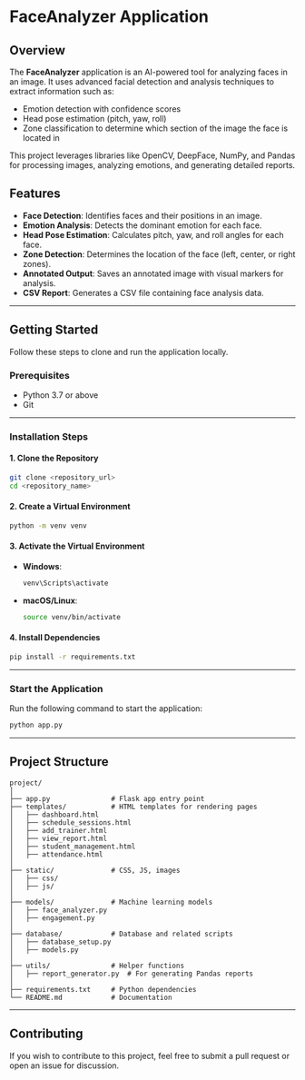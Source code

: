 # FaceAnalyzer Application

## Overview
The **FaceAnalyzer** application is an AI-powered tool for analyzing faces in an image. It uses advanced facial detection and analysis techniques to extract information such as:
- Emotion detection with confidence scores
- Head pose estimation (pitch, yaw, roll)
- Zone classification to determine which section of the image the face is located in

This project leverages libraries like OpenCV, DeepFace, NumPy, and Pandas for processing images, analyzing emotions, and generating detailed reports. 

## Features
- **Face Detection**: Identifies faces and their positions in an image.
- **Emotion Analysis**: Detects the dominant emotion for each face.
- **Head Pose Estimation**: Calculates pitch, yaw, and roll angles for each face.
- **Zone Detection**: Determines the location of the face (left, center, or right zones).
- **Annotated Output**: Saves an annotated image with visual markers for analysis.
- **CSV Report**: Generates a CSV file containing face analysis data.

---

## Getting Started
Follow these steps to clone and run the application locally.

### Prerequisites
- Python 3.7 or above
- Git

---

### Installation Steps

#### 1. Clone the Repository
```bash
git clone <repository_url>
cd <repository_name>
```

#### 2. Create a Virtual Environment
```bash
python -m venv venv
```

#### 3. Activate the Virtual Environment
- **Windows**:
  ```bash
  venv\Scripts\activate
  ```
- **macOS/Linux**:
  ```bash
  source venv/bin/activate
  ```

#### 4. Install Dependencies
```bash
pip install -r requirements.txt
```

---

### Start the Application
Run the following command to start the application:
```bash
python app.py
```

---

## Project Structure
```
project/
│
├── app.py               # Flask app entry point
├── templates/           # HTML templates for rendering pages
│   ├── dashboard.html
│   ├── schedule_sessions.html
│   ├── add_trainer.html
│   ├── view_report.html
│   ├── student_management.html
│   ├── attendance.html
│
├── static/              # CSS, JS, images
│   ├── css/
│   ├── js/
│
├── models/              # Machine learning models
│   ├── face_analyzer.py
│   ├── engagement.py
│
├── database/            # Database and related scripts
│   ├── database_setup.py
│   ├── models.py
│
├── utils/               # Helper functions
│   ├── report_generator.py  # For generating Pandas reports
│
├── requirements.txt     # Python dependencies
└── README.md            # Documentation
```

---

## Contributing
If you wish to contribute to this project, feel free to submit a pull request or open an issue for discussion.